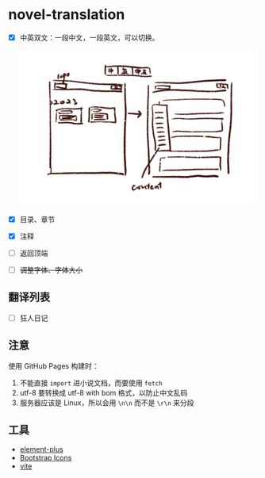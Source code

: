 # novel-translation

- [x] 中英双文：一段中文，一段英文，可以切换。

  ![draft](img/draft_2022-01-03.JPG)

- [x] 目录、章节
- [x] 注释
- [ ] 返回顶端
- [ ] ~~调整字体、字体大小~~

## 翻译列表

- [ ] 狂人日记

## 注意

使用 GitHub Pages 构建时：

1. 不能直接 `import` 进小说文档，而要使用 `fetch`
2. utf-8 要转换成 utf-8 with bom 格式，以防止中文乱码
3. 服务器应该是 Linux，所以会用 `\n\n` 而不是 `\r\n` 来分段

## 工具

- [element-plus](https://element-plus.gitee.io/zh-CN/)
- [Bootstrap Icons](https://icons.getbootstrap.com/)
- [vite](https://cn.vitejs.dev/)
